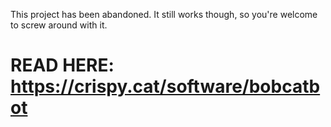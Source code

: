 This project has been abandoned. It still works though, so you're welcome to screw around with it.
# READ HERE: https://crispy.cat/software/bobcatbot
